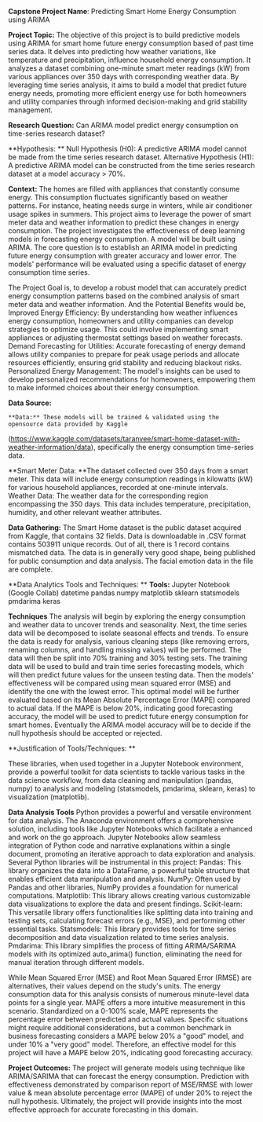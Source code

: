 **Capstone Project Name**: Predicting Smart Home Energy Consumption using ARIMA

**Project Topic:** The objective of this project is to build predictive models using ARIMA for smart home future energy consumption based of past time series data. It delves into predicting how weather variations, like temperature and precipitation, influence household energy consumption. It analyzes a dataset combining one-minute smart meter readings (kW) from various appliances over 350 days with corresponding weather data. By leveraging time series analysis, it aims to build a model that predict future energy needs, promoting more efficient energy use for both homeowners and utility companies through informed decision-making and grid stability management.



**Research Question:** Can ARIMA model predict energy consumption on time-series research dataset?

**Hypothesis: **
Null Hypothesis (H0): A predictive ARIMA model cannot be made from the time series research dataset.
Alternative Hypothesis (H1): A predictive  ARIMA model can be constructed from the time series research dataset at a model accuracy > 70%.


**Context:** The homes are filled with appliances that constantly consume energy. This consumption fluctuates significantly based on weather patterns. For instance, heating needs surge in winters, while air conditioner usage spikes in summers. This project aims to leverage the power of smart meter data and weather information to predict these changes in energy consumption.
The project investigates the effectiveness of deep learning models in forecasting energy consumption. A model will be built using ARIMA. The core question is to establish an ARIMA model in predicting future energy consumption with greater accuracy and lower error. The models' performance will be evaluated using a specific dataset of energy consumption time series.

The Project Goal is, to develop a robust model that can accurately predict energy consumption patterns based on the combined analysis of smart meter data and weather information.
And the Potential Benefits would be,
Improved Energy Efficiency: By understanding how weather influences energy consumption, homeowners and utility companies can develop strategies to optimize usage. This could involve implementing smart appliances or adjusting thermostat settings based on weather forecasts.
Demand Forecasting for Utilities: Accurate forecasting of energy demand allows utility companies to prepare for peak usage periods and allocate resources efficiently, ensuring grid stability and reducing blackout risks.
Personalized Energy Management: The model's insights can be used to develop personalized recommendations for homeowners, empowering them to make informed choices about their energy consumption.




**Data Source:**

	**Data:** These models will be trained & validated using the opensource data provided by Kaggle
(https://www.kaggle.com/datasets/taranvee/smart-home-dataset-with-weather-information/data), specifically the energy consumption time-series data.

**Smart Meter Data: **The dataset collected over 350 days from a smart meter. This data will include energy consumption readings in kilowatts (kW) for various household appliances, recorded at one-minute intervals.
Weather Data: The weather data for the corresponding region encompassing the 350 days. This data includes temperature, precipitation, humidity, and other relevant weather attributes.




**Data Gathering:** 
	The Smart Home dataset is the public dataset acquired from Kaggle, that contains 32 fields. Data is downloadable in .CSV format contains 503911 unique records. Out of all, there is 1 record contains mismatched data. The data is in generally very good shape, being published for public consumption and data analysis. The facial emotion data in the file are complete.


**Data Analytics Tools and Techniques: **
		**Tools:**
Jupyter Notebook (Google Collab)
datetime
pandas
numpy
matplotlib
sklearn
statsmodels
pmdarima
keras

**Techniques**
The analysis will begin by exploring the energy consumption and weather data to uncover trends and seasonality. 
Next, the time series data will be decomposed to isolate seasonal effects and trends.
To ensure the data is ready for analysis, various cleaning steps (like removing errors, renaming columns, and handling missing values) will be performed. 
The data will then be split into 70% training and 30% testing sets. 
The training data will be used to build and train time series forecasting models, which will then predict future values for the unseen testing data. 
Then the models' effectiveness will be compared using mean squared error (MSE) and identify the one with the lowest error. 
This optimal model will be further evaluated based on its Mean Absolute Percentage Error (MAPE) compared to actual data. 
If the MAPE is below 20%, indicating good forecasting accuracy, the model will be used to predict future energy consumption for smart homes.
Eventually the ARIMA model accuracy will be to decide if the null hypothesis should be accepted or rejected. 


**Justification of Tools/Techniques: **
	
These libraries, when used together in a Jupyter Notebook environment, provide a powerful toolkit for data scientists to tackle various tasks in the data science workflow, from data cleaning and manipulation (pandas, numpy) to analysis and modeling (statsmodels, pmdarima, sklearn, keras) to visualization (matplotlib).


**Data Analysis Tools**
Python provides a powerful and versatile environment for data analysis. The Anaconda environment offers a comprehensive solution, including tools like Jupyter Notebooks which facilitate a enhanced and work on the go approach. Jupyter Notebooks allow seamless integration of Python code and narrative explanations within a single document, promoting an iterative approach to data exploration and analysis.
Several Python libraries will be instrumental in this project:
Pandas: This library organizes the data into a DataFrame, a powerful table structure that enables efficient data manipulation and analysis.
NumPy: Often used by Pandas and other libraries, NumPy provides a foundation for numerical computations.
Matplotlib: This library allows creating various customizable data visualizations to explore the data and present findings.
Scikit-learn: This versatile library offers functionalities like splitting data into training and testing sets, calculating forecast errors (e.g., MSE), and performing other essential tasks.
Statsmodels: This library provides tools for time series decomposition and data visualization related to time series analysis.
Pmdarima: This library simplifies the process of fitting ARIMA/SARIMA models with its optimized auto_arima() function, eliminating the need for manual iteration through different models.


While Mean Squared Error (MSE) and Root Mean Squared Error (RMSE) are alternatives, their values depend on the study's units. The energy consumption data for this analysis consists of numerous minute-level data points for a single year. MAPE offers a more intuitive measurement in this scenario. Standardized on a 0-100% scale, MAPE represents the percentage error between predicted and actual values. Specific situations might require additional considerations, but a common benchmark in business forecasting considers a MAPE below 20% a "good" model, and under 10% a "very good" model. Therefore, an effective model for this project will have a MAPE below 20%, indicating good forecasting accuracy.



**Project Outcomes:** The project will generate models using technique like ARIMA/SARIMA that can forecast the energy consumption. Prediction with effectiveness demonstrated by comparison report of MSE/RMSE with lower value & mean absolute percentage error (MAPE) of under 20% to reject the null hypothesis. Ultimately, the project will provide insights into the most effective approach for accurate forecasting in this domain.

